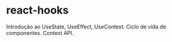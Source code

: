 # react-hooks
Introdução ao UseState, UseEffect, UseContext. Ciclo de vida de componentes. Context API.
